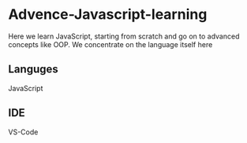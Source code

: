 # Advence-Javascript-learning
Here we learn JavaScript, starting from scratch and go on to advanced concepts like OOP. We concentrate on the language itself here
## Languges 
JavaScript
## IDE
VS-Code
